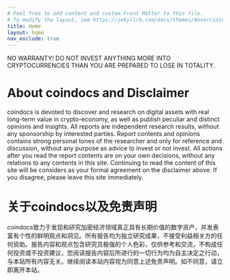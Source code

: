```yaml
---
# Feel free to add content and custom Front Matter to this file.
# To modify the layout, see https://jekyllrb.com/docs/themes/#overriding-theme-defaults
title: Home
layout: home
nav_exclude: true
---
```


NO WARRANTY! DO NOT INVEST ANYTHING MORE INTO CRYPTOCURRENCIES THAN YOU ARE PREPARED TO LOSE IN TOTALITY.

# About coindocs and Disclaimer

coindocs is devoted to discover and research on digital assets with real long-term value in crypto-economy, as well as publish peculiar and distinct opinions and insights. All reports are independent research results, without any sponsorship by interested parties. Report contents and opinions contains strong personal tones of the researcher and only for reference and discussion, without any purpose as advice to invest or not invest. All actions after you read the report contents are on your own decisions, without any relations to any contents in this site. Continuing to read the content of this site will be considers as your formal agreement on the disclaimer above. If you disagree, please leave this site immediately. 

# 关于coindocs以及免责声明

coindocs致力于发现和研究加密经济领域真正具有长期价值的数字资产，并发表富有个性的鲜明观点和洞见。所有报告均为独立研究成果，不接受利益相关方的任何资助。报告内容和观点包含研究员极强的个人色彩，仅供参考和交流，不构成任何投资或不投资建议，您阅读报告内容后所进行的一切行为均为自主决定之行动，与本站所有内容无关。继续阅读本站内容视为同意上述免责声明。如不同意，请立即离开本站。


